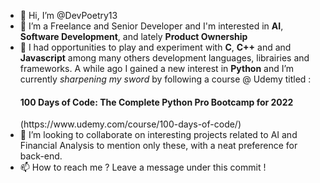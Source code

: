 - 👋 Hi, I’m @DevPoetry13
- 👀 I’m a Freelance and Senior Developer and I'm interested in **AI**, **Software Development**, and lately **Product Ownership**
- 🌱 I had opportunities to play and experiment with **C**, **C++** and and **Javascript** among many others development languages, librairies and frameworks. A while ago I gained a new interest in **Python** and I’m currently *sharpening my sword* by following a course @ Udemy titled :
     <h4>100 Days of Code: The Complete Python Pro Bootcamp for 2022</h4> (https://www.udemy.com/course/100-days-of-code/)
- 💞️ I’m looking to collaborate on interesting projects related to AI and Financial Analysis to mention only these, with a neat preference for back-end.
- 📫 How to reach me ? Leave a message under this commit !
